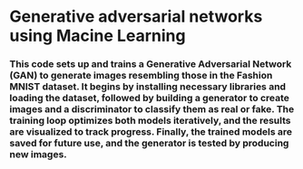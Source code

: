# Generative adversarial networks using Macine Learning
### This code sets up and trains a Generative Adversarial Network (GAN) to generate images resembling those in the Fashion MNIST dataset. It begins by installing necessary libraries and loading the dataset, followed by building a generator to create images and a discriminator to classify them as real or fake. The training loop optimizes both models iteratively, and the results are visualized to track progress. Finally, the trained models are saved for future use, and the generator is tested by producing new images.
